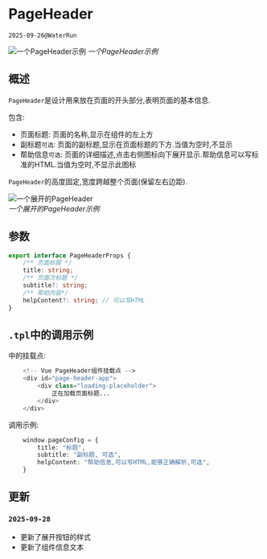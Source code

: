 # PageHeader

`2025-09-26@WaterRun`

![一个PageHeader示例](./assets/PageHeader示例图.png)
*一个PageHeader示例*  

## 概述

`PageHeader`是设计用来放在页面的开头部分,表明页面的基本信息.  

包含:  

- 页面标题: 页面的名称,显示在组件的左上方  
- 副标题`可选`: 页面的副标题,显示在页面标题的下方.当值为空时,不显示  
- 帮助信息`可选`: 页面的详细描述,点击右侧图标向下展开显示.帮助信息可以写标准的HTML.当值为空时,不显示此图标   

`PageHeader`的高度固定,宽度跨越整个页面(保留左右边距).  

![一个展开的PageHeader](./assets/展开的PageHeader.png)  
*一个展开的PageHeader示例*

## 参数

```typescript
export interface PageHeaderProps {
    /** 页面标题 */
    title: string;
    /** 页面次标题 */
    subtitle?: string;
    /** 帮助内容*/
    helpContent?: string; // 可以写HTML
}
```

## `.tpl`中的调用示例

<HTML>中的挂载点:

```php
    <!-- Vue PageHeader组件挂载点 -->
    <div id="page-header-app">
        <div class="loading-placeholder">
            正在加载页面标题...
        </div>
    </div>
```

调用示例:  

```php
    window.pageConfig = {
        title: "标题",
        subtitle: "副标题, 可选",
        helpContent: "帮助信息,可以写HTML,能够正确解析,可选",
    }
```

## 更新  

### `2025-09-28`  

- 更新了展开按钮的样式  
- 更新了组件信息文本  

